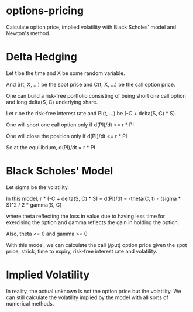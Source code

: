 # options-pricing

Calculate option price, implied volatility with Black Scholes' model and Newton's method.

Delta Hedging
=====

Let t be the time and X be some random variable.

And S(t, X, ...) be the spot price and C(t, X, ...) be the call option price.

One can build a risk-free portfolio consisting of being short one call option and long delta(S, C) underlying share.

Let r be the risk-free interest rate and PI(t, ...) be (-C + delta(S, C) * S).

One will short one call option only if d(PI)/dt >= r * PI

One will close the position only if d(PI)/dt <= r * PI

So at the equilibrium, d(PI)/dt = r * PI

Black Scholes' Model
=====
Let sigma be the volatility.

In this model, r * (-C + delta(S, C) * S) = d(PI)/dt = -theta(C, t) - (sigma * S)^2 / 2 * gamma(S, C)

where theta reflecting the loss in value due to having less time for exercising the option and gamma reflects the gain in holding the option.

Also, theta <= 0 and gamma >= 0

With this model, we can calculate the call (/put) option price given the spot price, strick, time to expiry, risk-free interest rate and volatility.

Implied Volatility
=====
In reality, the actual unknown is not the option price but the volatility. We can still calculate the volatility implied by the model with all sorts of numerical methods.
